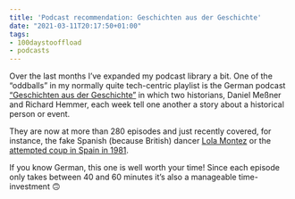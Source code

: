 ```yaml
---
title: 'Podcast recommendation: Geschichten aus der Geschichte'
date: "2021-03-11T20:17:50+01:00"
tags:
- 100daystooffload
- podcasts
---
```


Over the last months I’ve expanded my podcast library a bit. One of the “oddballs” in my normally quite tech-centric playlist is the German podcast [“Geschichten aus der Geschichte”](https://www.geschichte.fm/) in which two historians, Daniel Meßner and Richard Hemmer, each week tell one another a story about a historical person or event.

They are now at more than 280 episodes and just recently covered, for instance, the fake Spanish (because British) dancer [Lola Montez](https://www.geschichte.fm/podcast/gag283/) or the [attempted coup in Spain in 1981](https://www.geschichte.fm/podcast/gag281/).

If you know German, this one is well worth your time! Since each episode only takes between 40 and 60 minutes it’s also a manageable time-investment 🙃
